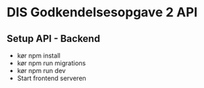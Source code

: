 # DIS Godkendelsesopgave 2 API
## Setup API - Backend

- kør npm install <br>
- kør npm run migrations <br>
- kør npm run dev <br>
- Start frontend serveren